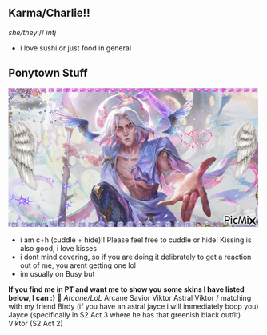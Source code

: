 ## Karma/Charlie!!
*she/they* // *intj*
- i love sushi or just food in general
## Ponytown Stuff
![](https://github.com/karmrsha/silly/blob/main/my%20wife.gif)

- i am c+h (cuddle + hide)!! Please feel free to cuddle or hide! Kissing is also good, i love kisses
- i dont mind covering, so if you are doing it delibrately to get a reaction out of me, you arent getting one lol
- im usually on Busy but

**If you find me in PT and want me to show you some skins I have listed below, I can :)**
🔮 *Arcane/LoL*
Arcane Savior Viktor
Astral Viktor / matching with my friend Birdy (if you have an astral jayce i will immediately boop you)
Jayce (specifically in S2 Act 3 where he has that greenish black outfit)
Viktor (S2 Act 2)
